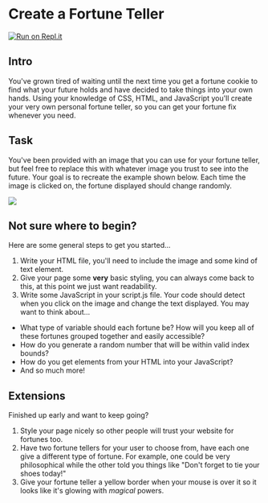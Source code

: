 # Create a Fortune Teller

[![Run on Repl.it](https://repl.it/badge/github/upperlinecode/Fortune_Teller_Lab)](https://repl.it/github/upperlinecode/Fortune_Teller_Lab)

## Intro
You've grown tired of waiting until the next time you get a fortune cookie to find what your future holds and have decided to take things into your own hands. Using your knowledge of CSS, HTML, and JavaScript you'll create your very own personal fortune teller, so you can get your fortune fix whenever you need.

## Task
You've been provided with an image that you can use for your fortune teller, but feel free to replace this with whatever image you trust to see into the future. Your goal is to recreate the example shown below. Each time the image is clicked on, the fortune displayed should change randomly.

![](https://media.giphy.com/media/3ohs4iY21gybohslfq/giphy.gif)

## Not sure where to begin?
Here are some general steps to get you started...
1. Write your HTML file, you'll need to include the image and some kind of text element. 
2. Give your page some **very** basic styling, you can always come back to this, at this point we just want readability.
3. Write some JavaScript in your script.js file. Your code should detect when you click on the image and change the text displayed. You may want to think about...
  * What type of variable should each fortune be? How will you keep all of these fortunes grouped together and easily accessible?
  * How do you generate a random number that will be within valid index bounds?
  * How do you get elements from your HTML into your JavaScript?
  * And so much more!

## Extensions
Finished up early and want to keep going?
1. Style your page nicely so other people will trust your website for fortunes too.
2. Have two fortune tellers for your user to choose from, have each one give a different type of fortune. For example, one could be very philosophical while the other told you things like "Don't forget to tie your shoes today!"
3. Give your fortune teller a yellow border when your mouse is over it so it looks like it's glowing with *magical* powers.
